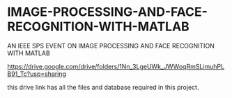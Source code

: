 # IMAGE-PROCESSING-AND-FACE-RECOGNITION-WITH-MATLAB
AN IEEE SPS EVENT ON IMAGE PROCESSING AND FACE RECOGNITION WITH MATLAB


https://drive.google.com/drive/folders/1Nn_3LgeUWk_JWWoqRmSLimuhPLB91_Tc?usp=sharing

this drive link has all the files and database required in this project.
